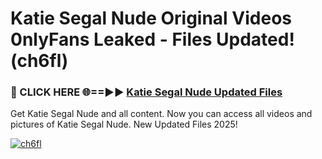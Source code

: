 # Katie Segal Nude Original Videos 0nlyFans Leaked - Files Updated! (ch6fl)

<h3>🔴 CLICK HERE 🌐==►► <a href="https://tinyurl.com/yrmya6cz" rel="nofollow">Katie Segal Nude Updated Files</a></h3>

Get Katie Segal Nude and all content. Now you can access all videos and pictures of Katie Segal Nude. New Updated Files 2025!

[![ch6fl](https://i.imgur.com/FMdXYCs.gif)](https://tinyurl.com/yrmya6cz)
